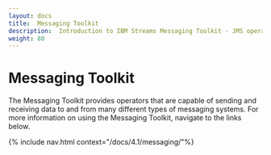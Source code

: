 ```yaml
---
layout: docs
title:  Messaging Toolkit
description:  Introduction to IBM Streams Messaging Toolkit - JMS operators
weight: 80
---
```


# Messaging Toolkit

The Messaging Toolkit provides operators that are capable of sending and receiving data to and from many different types of messaging systems. For more information on using the Messaging Toolkit, navigate to the links below.

{% include nav.html context="/docs/4.1/messaging/"%}